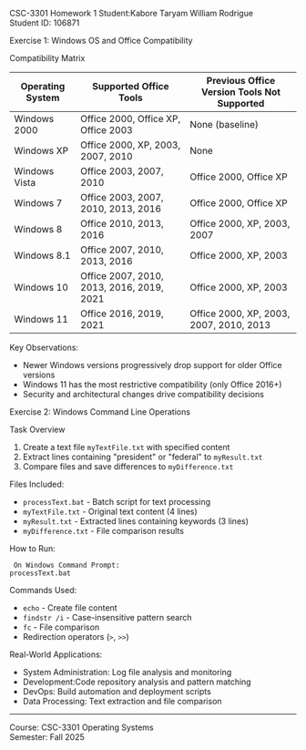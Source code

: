 CSC-3301 Homework 1
Student:Kabore Taryam William Rodrigue  
Student ID: 106871  

 Exercise 1: Windows OS and Office Compatibility

 Compatibility Matrix

| Operating System | Supported Office Tools | Previous Office Version Tools Not Supported |
|-----------------|------------------------|---------------------------------------------|
| Windows 2000 | Office 2000, Office XP, Office 2003 | None (baseline) |
| Windows XP | Office 2000, XP, 2003, 2007, 2010 | None |
| Windows Vista | Office 2003, 2007, 2010 | Office 2000, Office XP |
| Windows 7 | Office 2003, 2007, 2010, 2013, 2016 | Office 2000, Office XP |
| Windows 8 | Office 2010, 2013, 2016 | Office 2000, XP, 2003, 2007 |
| Windows 8.1 | Office 2007, 2010, 2013, 2016 | Office 2000, XP, 2003 |
| Windows 10 | Office 2007, 2010, 2013, 2016, 2019, 2021 | Office 2000, XP, 2003 |
| Windows 11 | Office 2016, 2019, 2021 | Office 2000, XP, 2003, 2007, 2010, 2013 |

Key Observations:
- Newer Windows versions progressively drop support for older Office versions
- Windows 11 has the most restrictive compatibility (only Office 2016+)
- Security and architectural changes drive compatibility decisions

Exercise 2: Windows Command Line Operations

 Task Overview
1. Create a text file `myTextFile.txt` with specified content
2. Extract lines containing "president" or "federal" to `myResult.txt`
3. Compare files and save differences to `myDifference.txt`

 Files Included:
- `processText.bat` - Batch script for text processing
- `myTextFile.txt` - Original text content (4 lines)
- `myResult.txt` - Extracted lines containing keywords (3 lines)
- `myDifference.txt` - File comparison results

 How to Run:
```batch
 On Windows Command Prompt:
processText.bat
```

 Commands Used:
- `echo` - Create file content
- `findstr /i` - Case-insensitive pattern search
- `fc` - File comparison
- Redirection operators (`>`, `>>`)

 Real-World Applications:
- System Administration: Log file analysis and monitoring
- Development:Code repository analysis and pattern matching
- DevOps: Build automation and deployment scripts
- Data Processing: Text extraction and file comparison

---
Course: CSC-3301 Operating Systems  
Semester: Fall 2025
